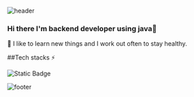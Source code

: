 
![header](https://capsule-render.vercel.app/api?type=waving&color=7F7FD5&text=%20welcome!%20%20&height=200&fontSize=90&fontColor=ffffff)

### Hi there I'm backend developer using java👋

🌱 I like to learn new things and  I work out often to stay healthy.
<!--
**kimjeonggeon/kimjeonggeon** is a ✨ _special_ ✨ repository because its `README.md` (this file) appears on your GitHub profile.

Here are some ideas to get you started:

- 🔭 I’m currently working on ...
- 🌱 I’m currently learning ...
- 👯 I’m looking to collaborate on ...
- 🤔 I’m looking for help with ...
- 💬 Ask me about ...
- 📫 How to reach me: ...
- 😄 Pronouns: ...
- ⚡ Fun fact: ...
-->

 ##Tech stacks ⚡

<img alt="Static Badge" src="https://img.shields.io/badge/spring-%236DB33F?style=for-the-badge&logo=spring&logoColor=white">





![footer](https://capsule-render.vercel.app/api?section=footer&type=waving&color=7F7FD5)
